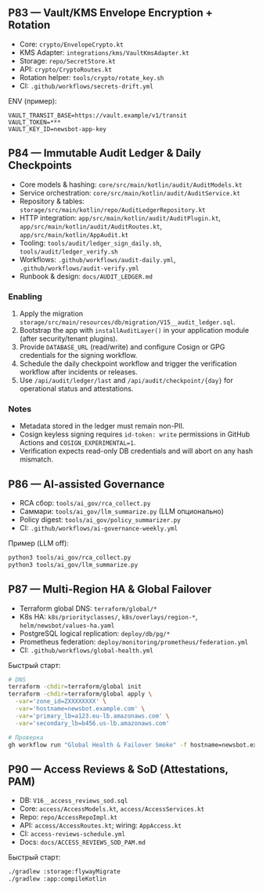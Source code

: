 ## P83 — Vault/KMS Envelope Encryption + Rotation

- Core: `crypto/EnvelopeCrypto.kt`
- KMS Adapter: `integrations/kms/VaultKmsAdapter.kt`
- Storage: `repo/SecretStore.kt`
- API: `crypto/CryptoRoutes.kt`
- Rotation helper: `tools/crypto/rotate_key.sh`
- CI: `.github/workflows/secrets-drift.yml`

ENV (пример):
```env
VAULT_TRANSIT_BASE=https://vault.example/v1/transit
VAULT_TOKEN=***
VAULT_KEY_ID=newsbot-app-key
```

## P84 — Immutable Audit Ledger & Daily Checkpoints

- Core models & hashing: `core/src/main/kotlin/audit/AuditModels.kt`
- Service orchestration: `core/src/main/kotlin/audit/AuditService.kt`
- Repository & tables: `storage/src/main/kotlin/repo/AuditLedgerRepository.kt`
- HTTP integration: `app/src/main/kotlin/audit/AuditPlugin.kt`, `app/src/main/kotlin/audit/AuditRoutes.kt`, `app/src/main/kotlin/AppAudit.kt`
- Tooling: `tools/audit/ledger_sign_daily.sh`, `tools/audit/ledger_verify.sh`
- Workflows: `.github/workflows/audit-daily.yml`, `.github/workflows/audit-verify.yml`
- Runbook & design: `docs/AUDIT_LEDGER.md`

### Enabling

1. Apply the migration `storage/src/main/resources/db/migration/V15__audit_ledger.sql`.
2. Bootstrap the app with `installAuditLayer()` in your application module (after security/tenant plugins).
3. Provide `DATABASE_URL` (read/write) and configure Cosign or GPG credentials for the signing workflow.
4. Schedule the daily checkpoint workflow and trigger the verification workflow after incidents or releases.
5. Use `/api/audit/ledger/last` and `/api/audit/checkpoint/{day}` for operational status and attestations.

### Notes

- Metadata stored in the ledger must remain non-PII.
- Cosign keyless signing requires `id-token: write` permissions in GitHub Actions and `COSIGN_EXPERIMENTAL=1`.
- Verification expects read-only DB credentials and will abort on any hash mismatch.

## P86 — AI-assisted Governance

- RCA сбор: `tools/ai_gov/rca_collect.py`
- Саммари: `tools/ai_gov/llm_summarize.py` (LLM опционально)
- Policy digest: `tools/ai_gov/policy_summarizer.py`
- CI: `.github/workflows/ai-governance-weekly.yml`

Пример (LLM off):
```bash
python3 tools/ai_gov/rca_collect.py
python3 tools/ai_gov/llm_summarize.py
```

## P87 — Multi-Region HA & Global Failover

- Terraform global DNS: `terraform/global/*`
- K8s HA: `k8s/priorityclasses/`, `k8s/overlays/region-*`, `helm/newsbot/values-ha.yaml`
- PostgreSQL logical replication: `deploy/db/pg/*`
- Prometheus federation: `deploy/monitoring/prometheus/federation.yml`
- CI: `.github/workflows/global-health.yml`

Быстрый старт:
```bash
# DNS
terraform -chdir=terraform/global init
terraform -chdir=terraform/global apply \
  -var='zone_id=ZXXXXXXXX' \
  -var='hostname=newsbot.example.com' \
  -var='primary_lb=a123.eu-lb.amazonaws.com' \
  -var='secondary_lb=b456.us-lb.amazonaws.com'

# Проверка
gh workflow run "Global Health & Failover Smoke" -f hostname=newsbot.example.com
```

## P90 — Access Reviews & SoD (Attestations, PAM)

- DB: `V16__access_reviews_sod.sql`
- Core: `access/AccessModels.kt`, `access/AccessServices.kt`
- Repo: `repo/AccessRepoImpl.kt`
- API: `access/AccessRoutes.kt`; wiring: `AppAccess.kt`
- CI: `access-reviews-schedule.yml`
- Docs: `docs/ACCESS_REVIEWS_SOD_PAM.md`

Быстрый старт:
```bash
./gradlew :storage:flywayMigrate
./gradlew :app:compileKotlin
```
